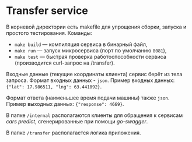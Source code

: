 # Transfer service

В корневой директории есть makefile для упрощения сборки, запуска и простого тестирования.
Команды:
* ```make build``` — компиляция сервиса в бинарный файл,
* ```make run``` — запуск микросервиса (порт по умолчанию ```8081```),
* ```make test``` — быстрая проверка работоспособности сервиса (производится curl-запрос на /transfer).

Входные данные (текущие координаты клиента) сервис берёт из тела запроса. Формат входных данных - ```json```.
Пример входных данных:
```{"lat": 17.986511, "lng": 63.441092}```.

Формат ответа (наименьшее время подачи машины) также ```json```.
Пример выходных данных:
```{"response": 4669}```.

В папке ```/internal``` располагаются клиенты для обращения к сервисам *cars* *predict*, сгенерированные при помощи *go-swagger*.

В папке ```/transfer``` располагается логика приложения.

